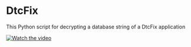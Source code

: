 # DtcFix
This Python script for decrypting a database string of a DtcFix application

[![Watch the video](https://i.imgur.com/vKb2F1B.png)](https://github.com/yaseenemv/DtcFix/blob/main/decrypt_demo.mp4)
